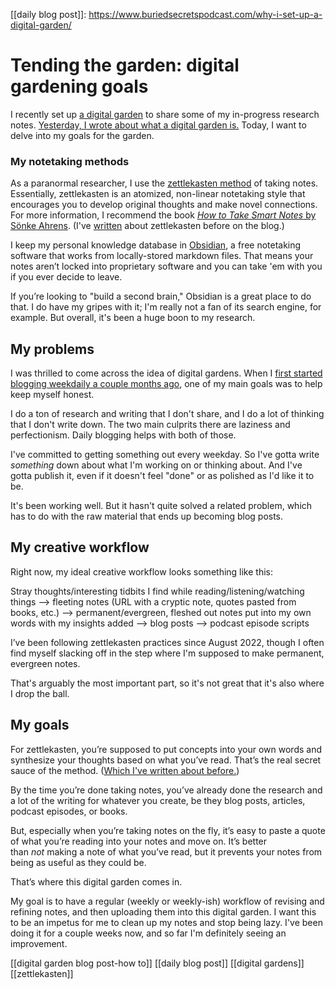 [[daily blog post]]: https://www.buriedsecretspodcast.com/why-i-set-up-a-digital-garden/

# Tending the garden: digital gardening goals

I recently set up [a digital garden](https://chrisdigitalgarden.com) to share some of my in-progress research notes. [Yesterday, I wrote about what a digital garden is.](www.buriedsecretspodcast.com/digital-gardens-zettlekasten-and-paranormal-research/) Today, I want to delve into my goals for the garden.

### My notetaking methods
As a paranormal researcher, I use the [zettlekasten method](https://en.wikipedia.org/wiki/Zettelkasten) of taking notes. Essentially, zettlekasten is an atomized, non-linear notetaking style that encourages you to develop original thoughts and make novel connections. For more information, I recommend the book [_How to Take Smart Notes_ by Sönke Ahrens](https://www.soenkeahrens.de/en/takesmartnotes). (I've [written](https://www.buriedsecretspodcast.com/tag/zettlekasten/) about zettlekasten before on the blog.)

I keep my personal knowledge database in [Obsidian](https://obsidian.md/), a free notetaking software that works from locally-stored markdown files. That means your notes aren’t locked into proprietary software and you can take 'em with you if you ever decide to leave. 

If you’re looking to "build a second brain," Obsidian is a great place to do that. I do have my gripes with it; I'm really not a fan of its search engine, for example. But overall, it's been a huge boon to my research.

## My problems
I was thrilled to come across the idea of digital gardens. When I [first started blogging weekdaily a couple months ago](https://www.buriedsecretspodcast.com/embarking-on-a-quest/), one of my main goals was to help keep myself honest. 

I do a ton of research and writing that I don't share, and I do a lot of thinking that I don't write down. The two main culprits there are laziness and perfectionism. Daily blogging helps with both of those. 

I've committed to getting something out every weekday. So I've gotta write *something* down about what I'm working on or thinking about. And I've gotta publish it, even if it doesn't feel "done" or as polished as I'd like it to be. 

It's been working well. But it hasn't quite solved a related problem, which has to do with the raw material that ends up becoming blog posts.

## My creative workflow
Right now, my ideal creative workflow looks something like this:

Stray thoughts/interesting tidbits I find while reading/listening/watching things --> fleeting notes (URL with a cryptic note, quotes pasted from books, etc.) --> permanent/evergreen, fleshed out notes put into my own words with my insights added --> blog posts --> podcast episode scripts

I’ve been following zettlekasten practices since August 2022, though I often find myself slacking off in the step where I'm supposed to make permanent, evergreen notes. 

That's arguably the most important part, so it's not great that it's also where I drop the ball.

## My goals
For zettlekasten, you’re supposed to put concepts into your own words and synthesize your thoughts based on what you’ve read. That’s the real secret sauce of the method. ([Which I've written about before.](https://www.buriedsecretspodcast.com/we-write-to-think-zettlekasten/))

By the time you’re done taking notes, you’ve already done the research and a lot of the writing for whatever you create, be they blog posts, articles, podcast episodes, or books.

But, especially when you’re taking notes on the fly, it’s easy to paste a quote of what you’re reading into your notes and move on. It’s better than _not_ making a note of what you’ve read, but it prevents your notes from being as useful as they could be.

That’s where this digital garden comes in.

My goal is to have a regular (weekly or weekly-ish) workflow of revising and refining notes, and then uploading them into this digital garden. I want this to be an impetus for me to clean up my notes and stop being lazy. I've been doing it for a couple weeks now, and so far I'm definitely seeing an improvement.


[[digital garden blog post-how to]]
[[daily blog post]]
[[digital gardens]]
[[zettlekasten]]